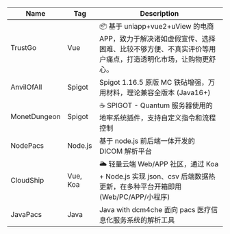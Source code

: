 | Name         | Tag      | Description                                                                        |
|--------------|----------|------------------------------------------------------------------------------------|
| TrustGo      | Vue      | 📦 基于 uniapp+vue2+uView 的电商 APP，致力于解决诸如虚假宣传、选择困难、比较不够方便、不真实评价等用户痛点，打造透明化市场，让购物更舒心。 |
| AnvilOfAll   | Spigot   | Spigot 1.16.5 原版 MC 铁砧增强，万用材料，理论兼容全版本 (Java16+)                                    |
| MonetDungeon | Spigot   | ☕️ SPIGOT - Quantum 服务器使用的地牢系统插件，支持自定义指令和流程控制                                      |
| NodePacs     | Node.js  | 基于 node.js 前后端一体开发的 DICOM 解析平台                                                     |
| CloudShip    | Vue, Koa | 🌥️ 轻量云端 Web/APP 社区，通过 Koa + Node.js 实现 json、csv 后端数据热更新，在多种平台开箱即用(Web/PC/APP/小程序) |
| JavaPacs     | Java     | Java with dcm4che 面向 pacs 医疗信息化服务系统的解析工具                                           |